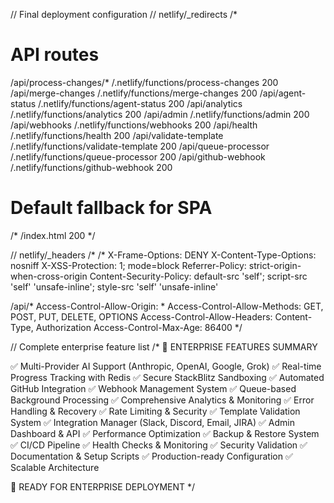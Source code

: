 // Final deployment configuration
// netlify/_redirects
/*
# API routes
/api/process-changes/*  /.netlify/functions/process-changes  200
/api/merge-changes      /.netlify/functions/merge-changes    200
/api/agent-status       /.netlify/functions/agent-status     200
/api/analytics          /.netlify/functions/analytics        200
/api/admin              /.netlify/functions/admin            200
/api/webhooks           /.netlify/functions/webhooks         200
/api/health             /.netlify/functions/health           200
/api/validate-template  /.netlify/functions/validate-template 200
/api/queue-processor    /.netlify/functions/queue-processor  200
/api/github-webhook     /.netlify/functions/github-webhook   200

# Default fallback for SPA
/*                      /index.html                          200
*/

// netlify/_headers
/*
/*
  X-Frame-Options: DENY
  X-Content-Type-Options: nosniff
  X-XSS-Protection: 1; mode=block
  Referrer-Policy: strict-origin-when-cross-origin
  Content-Security-Policy: default-src 'self'; script-src 'self' 'unsafe-inline'; style-src 'self' 'unsafe-inline'

/api/*
  Access-Control-Allow-Origin: *
  Access-Control-Allow-Methods: GET, POST, PUT, DELETE, OPTIONS
  Access-Control-Allow-Headers: Content-Type, Authorization
  Access-Control-Max-Age: 86400
*/

// Complete enterprise feature list
/*
🏢 ENTERPRISE FEATURES SUMMARY

✅ Multi-Provider AI Support (Anthropic, OpenAI, Google, Grok)
✅ Real-time Progress Tracking with Redis
✅ Secure StackBlitz Sandboxing
✅ Automated GitHub Integration
✅ Webhook Management System
✅ Queue-based Background Processing
✅ Comprehensive Analytics & Monitoring
✅ Error Handling & Recovery
✅ Rate Limiting & Security
✅ Template Validation System
✅ Integration Manager (Slack, Discord, Email, JIRA)
✅ Admin Dashboard & API
✅ Performance Optimization
✅ Backup & Restore System
✅ CI/CD Pipeline
✅ Health Checks & Monitoring
✅ Security Validation
✅ Documentation & Setup Scripts
✅ Production-ready Configuration
✅ Scalable Architecture

🚀 READY FOR ENTERPRISE DEPLOYMENT
*/